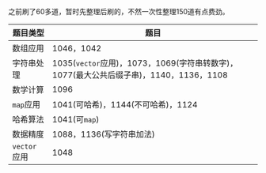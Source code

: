 之前刷了60多道，暂时先整理后刷的，不然一次性整理150道有点费劲。

| 题目类型 | 题目 |
| -------- | ---- |
| 数组应用 | 1046，1042|
| 字符串处理 | 1035(`vector`应用)，1073，1069(字符串转数字)，1077(最大公共后缀子串)，1140，1136，1108|
| 数学计算 | 1096 |
| `map`应用 | 1041(可哈希)，1144(不可哈希)，1124 |
| 哈希算法 | 1041(可`map`) |
| 数据精度 | 1088，1136(写字符串加法) |
| `vector`应用 | 1048 |